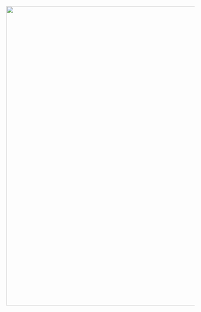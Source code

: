 <div id="header" align="center">
  <img src="https://drive.google.com/uc?id=1y9o19da73nktx_GsXCZKWgl7TjcBCW20" width="800"/>
</div>
